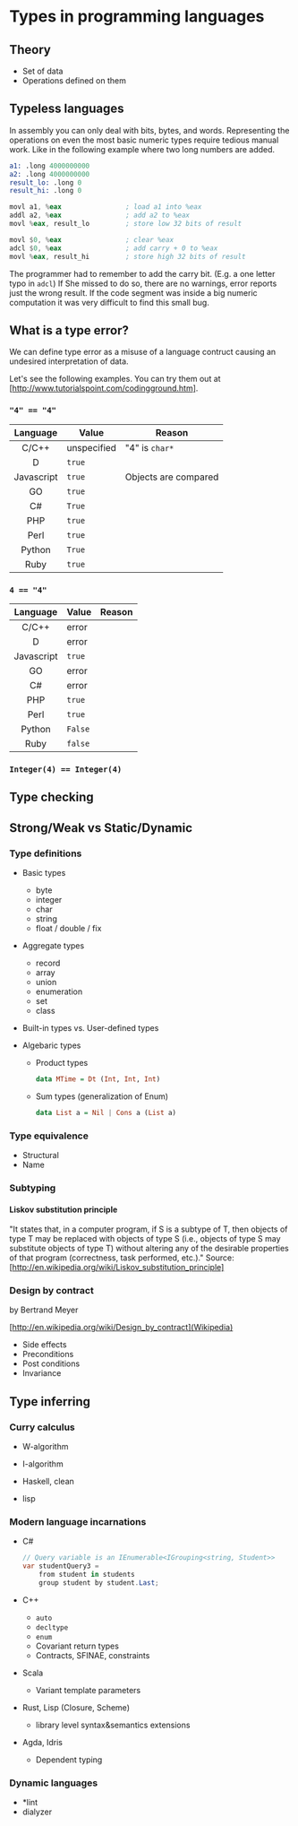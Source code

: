 # Types in programming languages

## Theory

* Set of data
* Operations defined on them

## Typeless languages

In assembly you can only deal with bits, bytes, and
words. Representing the operations on even the most basic numeric
types require tedious manual work. Like in the following example where
two long numbers are added.

```asm
a1: .long 4000000000
a2: .long 4000000000
result_lo: .long 0
result_hi: .long 0

movl a1, %eax                ; load a1 into %eax
addl a2, %eax                ; add a2 to %eax
movl %eax, result_lo         ; store low 32 bits of result

movl $0, %eax                ; clear %eax
adcl $0, %eax                ; add carry + 0 to %eax
movl %eax, result_hi         ; store high 32 bits of result
```

The programmer had to remember to add the carry bit. (E.g. a one
letter typo in ```adcl```) If She missed to do so, there are no
warnings, error reports just the wrong result. If the code segment was
inside a big numeric computation it was very difficult to find this
small bug.

## What is a type error?

We can define type error as a misuse of a language contruct causing an
undesired interpretation of data.

Let's see the following examples. You can try them out at [http://www.tutorialspoint.com/codingground.htm].

### ```"4" == "4"```

| Language | Value | Reason |
|:--------:|-------|--------|
|C/C++     | unspecified | "4" is ```char*```   |
|D         | ```true```  | |
|Javascript| ```true```  | Objects are compared |
|GO        | ```true```  | |
|C#        | ```True```  | |
|PHP       | ```true```  | |
|Perl      | ```true```  | |
|Python    | ```True```  | |
|Ruby      | ```true```  | |

### ```4 == "4"```

| Language | Value | Reason |
|:--------:|-------|--------|
|C/C++     | error | |
|D         | error | |
|Javascript| ```true``` | |
|GO        | error | |
|C#        | error | |
|PHP       | ```true``` | |
|Perl      | ```true``` | |
|Python    | ```False``` | |
|Ruby      | ```false``` | |

### ```Integer(4) == Integer(4)```

## Type checking

## Strong/Weak vs Static/Dynamic

### Type definitions

* Basic types
  - byte
  - integer
  - char
  - string
  - float / double / fix

* Aggregate types
  - record
  - array
  - union
  - enumeration
  - set
  - class

* Built-in types vs. User-defined types
* Algebaric types
  - Product types
 
    ```haskell
    data MTime = Dt (Int, Int, Int)
    ```

  - Sum types (generalization of Enum)
 
    ```haskell
    data List a = Nil | Cons a (List a)
    ```


### Type equivalence

* Structural
* Name

### Subtyping

#### Liskov substitution principle

"It states that, in a computer program, if S is a subtype of T, then objects of type T may be replaced with objects of type S (i.e., objects of type S may substitute objects of type T) without altering any of the desirable properties of that program (correctness, task performed, etc.)."
Source: [http://en.wikipedia.org/wiki/Liskov_substitution_principle]

### Design by contract

by Bertrand Meyer

[http://en.wikipedia.org/wiki/Design_by_contract](Wikipedia)

* Side effects
* Preconditions
* Post conditions
* Invariance

## Type inferring

### Curry calculus

* W-algorithm
* I-algorithm

* Haskell, clean
* lisp

### Modern language incarnations

* C#

    ```C#
    // Query variable is an IEnumerable<IGrouping<string, Student>> 
    var studentQuery3 =
        from student in students
        group student by student.Last;
    ```

* C++
  - ```auto```
  - ```decltype```
  - ```enum```
  - Covariant return types
  - Contracts, SFINAE, constraints

* Scala
  - Variant template parameters

* Rust, Lisp (Closure, Scheme)
  - library level syntax&semantics extensions

* Agda, Idris
  - Dependent typing

### Dynamic languages

* *lint
* dialyzer



